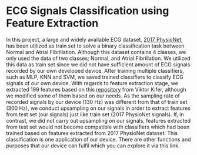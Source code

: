 # ECG Signals Classification using Feature Extraction
In this project, a large and widely available ECG dataset, [2017 PhysioNet](https://physionet.org/challenge/2017/), has been utilized as train set to solve a binary classification task between Normal and Atrial Fibrillation. Although this dataset contains 4 classes, we only used the data of two classes; Normal, and Atrial Fibrillation. We utilized this data as train set since we did not have sufficient amount of ECG signals recorded by our own developed device. After training multiple classifiers, such as MLP, KNN and SVM, we saved trained classifiers to classify ECG signals of our own device. 
With regards to feature extraction stage, we extracted 199 features based on this [repository](https://github.com/victorkifer/ecg-af-detection-physionet-2017/tree/master/features) from Viktor Kifer, although we modified some of them based on our needs. As the sampling rate of recorded signals by our device (130 Hz) was different from that of train set (300 Hz), we conduct upsampling on our signals in order to extract features from test set (our signals) just like train set (2017 PhysioNet signals). If, in contrast, we did not carry out upsampling on our signals, features extracted from test set would not become compatible with classifiers which had been trained based on features extracted from 2017 PhysioNet dataset. 
This classification is one application of our device. There are other functions and purposes that our device can fulfil which you can explore it via this link. 

